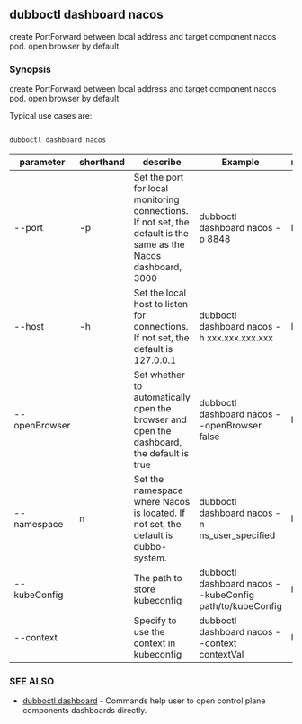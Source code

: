 ## dubboctl dashboard nacos

create PortForward between local address and target component nacos pod. open browser by default

### Synopsis

create PortForward between local address and target component nacos pod. open browser by default

Typical use cases are:

```sh

dubboctl dashboard nacos

```

| parameter     | shorthand | describe                                                                                                        | Example                                                  | required |
|---------------|-----------|-----------------------------------------------------------------------------------------------------------------|----------------------------------------------------------|----------|
| --port        | -p        | Set the port for local monitoring connections. If not set, the default is the same as the Nacos dashboard, 3000 | dubboctl  dashboard nacos -p 8848                        | No       |
| --host        | -h        | Set the local host to listen for connections. If not set, the default is 127.0.0.1                              | dubboctl dashboard nacos -h xxx.xxx.xxx.xxx              | No       |
| --openBrowser |           | Set whether to automatically open the browser and open the dashboard, the default is true                       | dubboctl dashboard nacos --openBrowser false             | No       |
| --namespace   | n         | Set the namespace where Nacos is located. If not set, the default is dubbo-system.                              | dubboctl dashboard nacos -n ns_user_specified            | No       |
| --kubeConfig  |           | The path to store kubeconfig                                                                                    | dubboctl dashboard nacos --kubeConfig path/to/kubeConfig | No       |
| --context     |           | Specify to use the context in kubeconfig                                                                        | dubboctl dashboard nacos --context contextVal            | No       |

### SEE ALSO

* [dubboctl dashboard](dubboctl_dashboard.md) - Commands help user to open control plane components dashboards directly.
